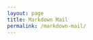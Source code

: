 ```yaml
---
layout: page
title: Markdown Mail
permalink: /markdown-mail/
---
```

<script>
  window.location.href="https://github.com/dashenxian/markdown-mail";
</script>